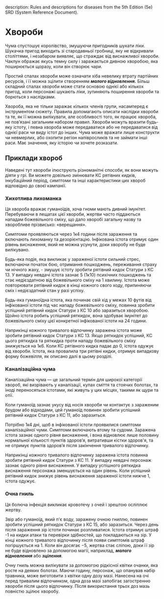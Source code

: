 description: Rules and descriptions for diseases from the 5th Edition (5e) SRD (System Reference Document).

# Хвороби
Чума спустошує королівство, змушуючи пригодників шукати ліки. Шукачка пригод виходить зі стародавньої гробниці, яку не відкривали століттями, і незабаром виявляє, що страждає від виснажливої ​​хвороби. Чаклун ображає якусь темну силу і заражається дивною хворобою, яка поширюється щоразу, коли він створює чари.

Простий спалах хвороби може означати хіба невелику втрату партійних ресурсів, і її можна зцілити створенням **_малого відновлення._** Більш складний спалах хвороби може стати основою однієї або кількох пригод, коли персонажі шукають ліки, зупиняють поширення хвороби та борються з наслідками.

Хвороба, яка не тільки заражає кількох членів групи, насамперед є інструментом сюжету. Правила допомагають описати наслідки хвороби та те, як її можна вилікувати, але особливості того, як працює хвороба, не пов’язані загальним набором правил. Хвороби можуть вразити будь-яку істоту, і певна хвороба може передаватися або не передаватися від однієї раси чи виду істот до інших. Чума може вражати лише конструкти чи невмерлих, або охопити регіон напівросликів та не займати інші раси. Має значення, яку історію чи хочете розказати.

## Приклади хвороб
Наведені тут хвороби ілюструють різноманітні способи, як вони можуть діяти у грі. Ви можете довільно змінювати КС рятівних кидків, інкубаційний період, симптоми та інші характеристики цих хвороб відповідно до своєї кампанії.

### Хихотлива лихоманка
Ця хвороба вражає гуманоїдів, хоча гноми мають дивний імунітет. Перебуваючи в лещатах цієї хвороби, жертви часто піддаються нападам божевільного сміху, що дало хворобі загальну назву та хворобливе прізвисько: «верещання».

Симптоми проявляються через 1к4 години після зараження та включають лихоманку та дезорієнтацію. Інфікована істота отримує один рівень виснаження, який не можна усунути, доки хворобу не буде вилікувано.

Будь-яка подія, яка викликає у зараженої істоти сильний стрес, включаючи початок бою, отримання пошкоджень, переживання страху чи нічного жаху, - змушує істоту зробити рятівний кидок Статури з КС 13. У випадку невдачі істота зазнає 5 (1к10) психічних пошкоджень та стає недієздатною від божевільного сміху на 1 хвилину. Істота може повторювати рятівний кидок в кінці кожного свого ходу, припиняючи сміх і недієздатний стан у разі успіху.

Будь-яка гуманоїдна істота, яка починає свій хід у межах 10 футів від інфікованої істоти під час нападу божевільного сміху, повинна зробити успішний рятівний кидок Статури з КС 10 або заразиться хворобою. Щойно істота робить успішний ряткидок, вона здобуває імунітет до божевільного сміху цієї конкретної інфікованої істоти на 24 години.

Наприкінці кожного тривалого відпочинку заражена істота може зробити рятівний кидок Статури з КС 13. Якщо ряткидок успішний, КС цього ряткидка та ряткидка проти нападу божевільного сміху знижується на 1к6. Коли КС рятівного кидка падає до 0, істота одужує від хвороби. Істота, яка провалила три рятівні кидки, отримує випадкову форму божевілля, як описано далі в цьому розділі.

### Каналізаційна чума
Каналізаційна чума — це загальний термін для широкої категорії хвороб, які визрівають у каналізації, купах сміття та стоячих болотах, та іноді переносяться істотами, які живуть у цих місцях, такими як щури та отії.

Коли гуманоїд зазнає укусу від носія хвороби чи контактує з зараженим брудом або відходами, цей гуманоїд повинен зробити успішний рятівний кидок Статури з КС 11, або заразиться.

Потрібно 1к4 дні, щоб в інфікованої істоти проявилися симптоми каналізаційної чуми. Симптоми включають втому та судоми. Заражена істота зазнає одного рівня виснаження, і вона відновлює лише половину нормальної кількості пунктів здоров’я, витративши кістки здоров'я, та не отримує пунктів здоров’я після закінчення тривалого відпочинку.

Наприкінці кожного тривалого відпочинку заражена істота повинна зробити рятівний кидок Статури з КС 11. У випадку невдачі персонаж зазнає одного рівня виснаження. У випадку успішного ряткидка виснаження персонажа зменшується на один рівень. Коли успішний рятівний кидок знижує рівень виснаження зараженої істоти нижче 1, істота одужує.

### Очна гниль
Ця болюча інфекція викликає кровотечу з очей і зрештою осліплює жертву.

Звір або гуманоїд, який п'є воду, заражену очною гниллю, повинен зробити успішний ряткидок Статури з КС 15, або заразиться. Через день після зараження зір істоти починає розпливатися. Істота отримує штраф -1 на кидки атаки та перевірки здібностей, що покладаються на зір. У кінці кожного тривалого відпочинку після появи симптомів штраф погіршується на 1. Коли він досягає −5, жертва стає сліпою, доки її зір не буде відновлено за допомогою магії, наприклад, **_малого відновлення_** або **_зцілення_**.

Очну гниль можна вилікувати за допомогою рідкісної квітки очанки, яка росте на деяких болотах. Маючи годину, персонаж, що опанував набір травника, може виготовити з квітки одну дозу мазі. Нанесена на очі перед тривалим відпочинком, одна доза мазі запобігає загостренню хвороби після цього відпочинку. Після використання трьох доз мазь повністю зцілює хворобу.
